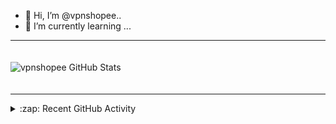 - 👋 Hi, I’m @vpnshopee..
- 🌱 I’m currently learning ...

<!---
shopeevpn/shopeevpn is a ✨ special ✨ repository because its `README.md` (this file) appears on your GitHub profile.
You can click the Preview link to take a look at your changes.
--->
---

<img  display='block' style="margin:20px 20px 20px 0;" alt="vpnshopee GitHub Stats" src="https://github-readme-stats.vercel.app/api?username=shopeevpn&show_icons=true&hide_border=true&theme=tokyonight" />

---

<details>
  <summary>:zap: Recent GitHub Activity</summary>
  
<!--RECENT_ACTIVITY:start-->

<!--RECENT_ACTIVITY:end-->
<!--RECENT_ACTIVITY:last_update-->

<!--RECENT_ACTIVITY:last_update_end-->
<h1 align="center"> VPS AutoScript Xray, V2ray, SSH & OpenVPN By RARE <img src="https://img.shields.io/badge/FREE Version-1.1-blue.svg"></h1>
